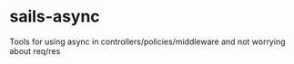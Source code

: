 # sails-async
Tools for using async in controllers/policies/middleware and not worrying about req/res
